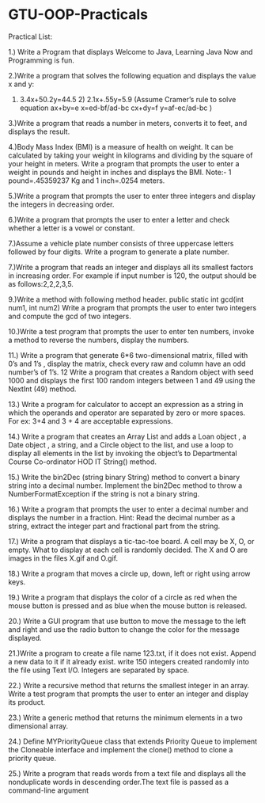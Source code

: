 # GTU-OOP-Practicals
Practical List:

1.) Write a Program that displays Welcome to Java, Learning Java Now and Programming is fun.

2.)Write a program that solves the following equation and displays the value x and y: 
1) 3.4x+50.2y=44.5 2) 2.1x+.55y=5.9 (Assume Cramer’s rule to solve equation 
ax+by=e x=ed-bf/ad-bc 
cx+dy=f y=af-ec/ad-bc ) 

3.)Write a program that reads a number in meters, converts it to feet, and displays the result.

4.)Body Mass Index (BMI) is a measure of health on weight. It can be calculated by taking your 
weight in kilograms and dividing by the square of your height in meters. Write a program that 
prompts the user to enter a weight in pounds and height in inches and displays the BMI. 
Note:- 1 pound=.45359237 Kg and 1 inch=.0254 meters. 

5.)Write a program that prompts the user to enter three integers and display the integers in decreasing 
order. 

6.)Write a program that prompts the user to enter a letter and check whether a letter is a vowel or 
constant. 

7.)Assume a vehicle plate number consists of three uppercase letters followed by four digits. Write a 
program to generate a plate number. 

7.)Write a program that reads an integer and displays all its smallest factors in increasing order. For 
example if input number is 120, the output should be as follows:2,2,2,3,5. 

9.)Write a method with following method header. 
public static int gcd(int num1, int num2) 
Write a program that prompts the user to enter two integers and compute the gcd of two integers. 

10.)Write a test program that prompts the user to enter ten numbers, invoke a method to reverse the 
numbers, display the numbers. 

11.) Write a program that generate 6*6 two-dimensional matrix, filled with 0’s and 1’s , display the 
matrix, check every raw and column have an odd number’s of 1’s. 
12 Write a program that creates a Random object with seed 1000 and displays the first 100 random 
integers between 1 and 49 using the NextInt (49) method. 

13.) Write a program for calculator to accept an expression as a string in which the operands and 
operator are separated by zero or more spaces. 
For ex: 3+4 and 3 + 4 are acceptable expressions. 

14.) Write a program that creates an Array List and adds a Loan object , a Date object , a string, and a 
Circle object to the list, and use a loop to display all elements in the list by invoking the object’s to 
Departmental Course Co-ordinator HOD IT
String() method. 

15.) Write the bin2Dec (string binary String) method to convert a binary string into a decimal number. 
Implement the bin2Dec method to throw a NumberFormatException if the string is not a binary 
string. 

16.) Write a program that prompts the user to enter a decimal number and displays the number in a 
fraction. 
Hint: Read the decimal number as a string, extract the integer part and fractional part from the 
string. 

17.) Write a program that displays a tic-tac-toe board. A cell may be X, O, or empty. What to display at 
each cell is randomly decided. The X and O are images in the files X.gif and O.gif. 

18.) Write a program that moves a circle up, down, left or right using arrow keys. 

19.) Write a program that displays the color of a circle as red when the mouse button is pressed and as 
blue when the mouse button is released. 

20.) Write a GUI program that use button to move the message to the left and right and use the radio 
button to change the color for the message displayed.

21.)Write a program to create a file name 123.txt, if it does not exist. Append a new data to it if it 
already exist. write 150 integers created randomly into the file using Text I/O. Integers are 
separated by space. 

22.) Write a recursive method that returns the smallest integer in an array. Write a test program that 
prompts the user to enter an integer and display its product. 

23.) Write a generic method that returns the minimum elements in a two dimensional array. 

24.) Define MYPriorityQueue class that extends Priority Queue to implement the Cloneable interface 
and implement the clone() method to clone a priority queue. 

25.) Write a program that reads words from a text file and displays all the nonduplicate words in 
descending order.The text file is passed as a command-line argument
